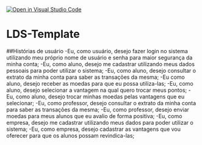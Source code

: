 [![Open in Visual Studio Code](https://classroom.github.com/assets/open-in-vscode-c66648af7eb3fe8bc4f294546bfd86ef473780cde1dea487d3c4ff354943c9ae.svg)](https://classroom.github.com/online_ide?assignment_repo_id=10767369&assignment_repo_type=AssignmentRepo)
# LDS-Template

##Histórias de usuário
-Eu, como usuário, desejo fazer login no sistema utilizando meu próprio nome de usuário e senha para maior segurança da minha conta;
-Eu, como aluno, desejo me cadastrar utilizando meus dados pessoais para poder utilizar o sistema;
-Eu, como aluno, desejo consultar o extrato da minha conta para saber as transações da mesma;
-Eu como aluno, desejo receber as moedas para que eu possa utiliza-las;
-Eu, como aluno, desejo selecionar a vantagem na qual quero trocar meus pontos;
-Eu, como aluno, desejo trocar minhas moedas pelas vantagens que eu selecionar;
-Eu, como professor, desejo consultar o extrato da minha conta para saber as transações da mesma;
-Eu, como professor, desejo enviar moedas para meus alunos que eu avalio de forma positiva;
-Eu, como empresa, desejo me cadastrar utilizando meus dados para poder utilizar o sistema;
-Eu, como empresa, desejo cadastrar as vantagens que vou oferecer para que os alunos possam revindica-las;

